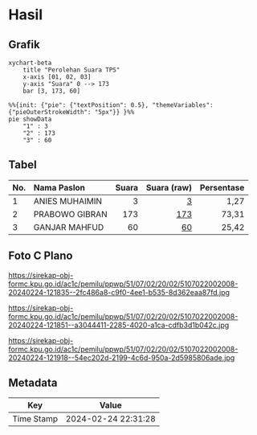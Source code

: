 # Hasil

## Grafik

```mermaid
xychart-beta
    title "Perolehan Suara TPS"
    x-axis [01, 02, 03]
    y-axis "Suara" 0 --> 173
    bar [3, 173, 60]
```

```mermaid
%%{init: {"pie": {"textPosition": 0.5}, "themeVariables": {"pieOuterStrokeWidth": "5px"}} }%%
pie showData
    "1" : 3
    "2" : 173
    "3" : 60
```

## Tabel

| No. | Nama Paslon    | Suara | Suara (raw) | Persentase |
|:--- |:-------------- | -----:| -----------:| ----------:|
| 1   | ANIES MUHAIMIN | 3     | [3][p-1]    | 1,27       |
| 2   | PRABOWO GIBRAN | 173   | [173][p-2]  | 73,31      |
| 3   | GANJAR MAHFUD  | 60    | [60][p-3]   | 25,42      |


[p-1]: https://github.com/gigit-pemilu/pemilu-2024-51-bali/blob/main/pilpres/hitung-suara/sub/51-bali/sub/07-karangasem/sub/02-sidemen/sub/2002-talibeng/sub/008-tps/sub/paslon-1.txt
[p-2]: https://github.com/gigit-pemilu/pemilu-2024-51-bali/blob/main/pilpres/hitung-suara/sub/51-bali/sub/07-karangasem/sub/02-sidemen/sub/2002-talibeng/sub/008-tps/sub/paslon-2.txt
[p-3]: https://github.com/gigit-pemilu/pemilu-2024-51-bali/blob/main/pilpres/hitung-suara/sub/51-bali/sub/07-karangasem/sub/02-sidemen/sub/2002-talibeng/sub/008-tps/sub/paslon-3.txt

## Foto C Plano

https://sirekap-obj-formc.kpu.go.id/ac1c/pemilu/ppwp/51/07/02/20/02/5107022002008-20240224-121835--2fc486a8-c9f0-4ee1-b535-8d362eaa87fd.jpg

https://sirekap-obj-formc.kpu.go.id/ac1c/pemilu/ppwp/51/07/02/20/02/5107022002008-20240224-121851--a3044411-2285-4020-a1ca-cdfb3d1b042c.jpg

https://sirekap-obj-formc.kpu.go.id/ac1c/pemilu/ppwp/51/07/02/20/02/5107022002008-20240224-121918--54ec202d-2199-4c6d-950a-2d5985806ade.jpg


## Metadata

| Key        | Value               |
| ---------- | ------------------- |
| Time Stamp | 2024-02-24 22:31:28 |



